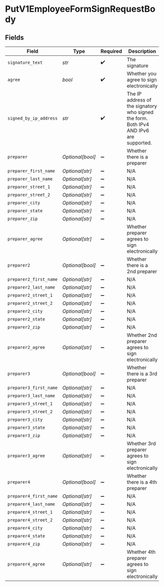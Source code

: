# PutV1EmployeeFormSignRequestBody


## Fields

| Field                                                                                  | Type                                                                                   | Required                                                                               | Description                                                                            |
| -------------------------------------------------------------------------------------- | -------------------------------------------------------------------------------------- | -------------------------------------------------------------------------------------- | -------------------------------------------------------------------------------------- |
| `signature_text`                                                                       | *str*                                                                                  | :heavy_check_mark:                                                                     | The signature                                                                          |
| `agree`                                                                                | *bool*                                                                                 | :heavy_check_mark:                                                                     | Whether you agree to sign electronically                                               |
| `signed_by_ip_address`                                                                 | *str*                                                                                  | :heavy_check_mark:                                                                     | The IP address of the signatory who signed the form. Both IPv4 AND IPv6 are supported. |
| `preparer`                                                                             | *Optional[bool]*                                                                       | :heavy_minus_sign:                                                                     | Whether there is a preparer                                                            |
| `preparer_first_name`                                                                  | *Optional[str]*                                                                        | :heavy_minus_sign:                                                                     | N/A                                                                                    |
| `preparer_last_name`                                                                   | *Optional[str]*                                                                        | :heavy_minus_sign:                                                                     | N/A                                                                                    |
| `preparer_street_1`                                                                    | *Optional[str]*                                                                        | :heavy_minus_sign:                                                                     | N/A                                                                                    |
| `preparer_street_2`                                                                    | *Optional[str]*                                                                        | :heavy_minus_sign:                                                                     | N/A                                                                                    |
| `preparer_city`                                                                        | *Optional[str]*                                                                        | :heavy_minus_sign:                                                                     | N/A                                                                                    |
| `preparer_state`                                                                       | *Optional[str]*                                                                        | :heavy_minus_sign:                                                                     | N/A                                                                                    |
| `preparer_zip`                                                                         | *Optional[str]*                                                                        | :heavy_minus_sign:                                                                     | N/A                                                                                    |
| `preparer_agree`                                                                       | *Optional[str]*                                                                        | :heavy_minus_sign:                                                                     | Whether preparer agrees to sign electronically                                         |
| `preparer2`                                                                            | *Optional[bool]*                                                                       | :heavy_minus_sign:                                                                     | Whether there is a 2nd preparer                                                        |
| `preparer2_first_name`                                                                 | *Optional[str]*                                                                        | :heavy_minus_sign:                                                                     | N/A                                                                                    |
| `preparer2_last_name`                                                                  | *Optional[str]*                                                                        | :heavy_minus_sign:                                                                     | N/A                                                                                    |
| `preparer2_street_1`                                                                   | *Optional[str]*                                                                        | :heavy_minus_sign:                                                                     | N/A                                                                                    |
| `preparer2_street_2`                                                                   | *Optional[str]*                                                                        | :heavy_minus_sign:                                                                     | N/A                                                                                    |
| `preparer2_city`                                                                       | *Optional[str]*                                                                        | :heavy_minus_sign:                                                                     | N/A                                                                                    |
| `preparer2_state`                                                                      | *Optional[str]*                                                                        | :heavy_minus_sign:                                                                     | N/A                                                                                    |
| `preparer2_zip`                                                                        | *Optional[str]*                                                                        | :heavy_minus_sign:                                                                     | N/A                                                                                    |
| `preparer2_agree`                                                                      | *Optional[str]*                                                                        | :heavy_minus_sign:                                                                     | Whether 2nd preparer agrees to sign electronically                                     |
| `preparer3`                                                                            | *Optional[bool]*                                                                       | :heavy_minus_sign:                                                                     | Whether there is a 3rd preparer                                                        |
| `preparer3_first_name`                                                                 | *Optional[str]*                                                                        | :heavy_minus_sign:                                                                     | N/A                                                                                    |
| `preparer3_last_name`                                                                  | *Optional[str]*                                                                        | :heavy_minus_sign:                                                                     | N/A                                                                                    |
| `preparer3_street_1`                                                                   | *Optional[str]*                                                                        | :heavy_minus_sign:                                                                     | N/A                                                                                    |
| `preparer3_street_2`                                                                   | *Optional[str]*                                                                        | :heavy_minus_sign:                                                                     | N/A                                                                                    |
| `preparer3_city`                                                                       | *Optional[str]*                                                                        | :heavy_minus_sign:                                                                     | N/A                                                                                    |
| `preparer3_state`                                                                      | *Optional[str]*                                                                        | :heavy_minus_sign:                                                                     | N/A                                                                                    |
| `preparer3_zip`                                                                        | *Optional[str]*                                                                        | :heavy_minus_sign:                                                                     | N/A                                                                                    |
| `preparer3_agree`                                                                      | *Optional[str]*                                                                        | :heavy_minus_sign:                                                                     | Whether 3rd preparer agrees to sign electronically                                     |
| `preparer4`                                                                            | *Optional[bool]*                                                                       | :heavy_minus_sign:                                                                     | Whether there is a 4th preparer                                                        |
| `preparer4_first_name`                                                                 | *Optional[str]*                                                                        | :heavy_minus_sign:                                                                     | N/A                                                                                    |
| `preparer4_last_name`                                                                  | *Optional[str]*                                                                        | :heavy_minus_sign:                                                                     | N/A                                                                                    |
| `preparer4_street_1`                                                                   | *Optional[str]*                                                                        | :heavy_minus_sign:                                                                     | N/A                                                                                    |
| `preparer4_street_2`                                                                   | *Optional[str]*                                                                        | :heavy_minus_sign:                                                                     | N/A                                                                                    |
| `preparer4_city`                                                                       | *Optional[str]*                                                                        | :heavy_minus_sign:                                                                     | N/A                                                                                    |
| `preparer4_state`                                                                      | *Optional[str]*                                                                        | :heavy_minus_sign:                                                                     | N/A                                                                                    |
| `preparer4_zip`                                                                        | *Optional[str]*                                                                        | :heavy_minus_sign:                                                                     | N/A                                                                                    |
| `preparer4_agree`                                                                      | *Optional[str]*                                                                        | :heavy_minus_sign:                                                                     | Whether 4th preparer agrees to sign electronically                                     |